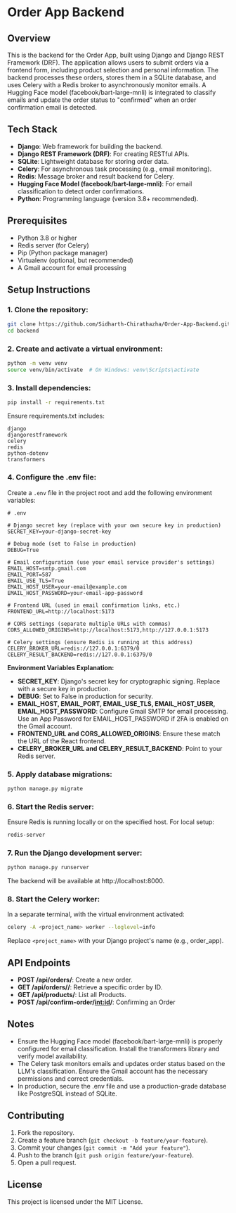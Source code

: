 # Order App Backend

## Overview

This is the backend for the Order App, built using Django and Django REST Framework (DRF). The application allows users to submit orders via a frontend form, including product selection and personal information. The backend processes these orders, stores them in a SQLite database, and uses Celery with a Redis broker to asynchronously monitor emails. A Hugging Face model (facebook/bart-large-mnli) is integrated to classify emails and update the order status to "confirmed" when an order confirmation email is detected.

## Tech Stack

- **Django**: Web framework for building the backend.
- **Django REST Framework (DRF)**: For creating RESTful APIs.
- **SQLite**: Lightweight database for storing order data.
- **Celery**: For asynchronous task processing (e.g., email monitoring).
- **Redis**: Message broker and result backend for Celery.
- **Hugging Face Model (facebook/bart-large-mnli)**: For email classification to detect order confirmations.
- **Python**: Programming language (version 3.8+ recommended).

## Prerequisites

- Python 3.8 or higher
- Redis server (for Celery)
- Pip (Python package manager)
- Virtualenv (optional, but recommended)
- A Gmail account for email processing

## Setup Instructions

### 1. Clone the repository:
```bash
git clone https://github.com/Sidharth-Chirathazha/Order-App-Backend.git
cd backend
```

### 2. Create and activate a virtual environment:
```bash
python -m venv venv
source venv/bin/activate  # On Windows: venv\Scripts\activate
```

### 3. Install dependencies:
```bash
pip install -r requirements.txt
```

Ensure requirements.txt includes:
```
django
djangorestframework
celery
redis
python-dotenv
transformers
```

### 4. Configure the .env file:
Create a `.env` file in the project root and add the following environment variables:

```env
# .env

# Django secret key (replace with your own secure key in production)
SECRET_KEY=your-django-secret-key

# Debug mode (set to False in production)
DEBUG=True

# Email configuration (use your email service provider's settings)
EMAIL_HOST=smtp.gmail.com
EMAIL_PORT=587
EMAIL_USE_TLS=True
EMAIL_HOST_USER=your-email@example.com
EMAIL_HOST_PASSWORD=your-email-app-password

# Frontend URL (used in email confirmation links, etc.)
FRONTEND_URL=http://localhost:5173

# CORS settings (separate multiple URLs with commas)
CORS_ALLOWED_ORIGINS=http://localhost:5173,http://127.0.0.1:5173

# Celery settings (ensure Redis is running at this address)
CELERY_BROKER_URL=redis://127.0.0.1:6379/0
CELERY_RESULT_BACKEND=redis://127.0.0.1:6379/0
```

**Environment Variables Explanation:**
- **SECRET_KEY**: Django's secret key for cryptographic signing. Replace with a secure key in production.
- **DEBUG**: Set to False in production for security.
- **EMAIL_HOST, EMAIL_PORT, EMAIL_USE_TLS, EMAIL_HOST_USER, EMAIL_HOST_PASSWORD**: Configure Gmail SMTP for email processing. Use an App Password for EMAIL_HOST_PASSWORD if 2FA is enabled on the Gmail account.
- **FRONTEND_URL and CORS_ALLOWED_ORIGINS**: Ensure these match the URL of the React frontend.
- **CELERY_BROKER_URL and CELERY_RESULT_BACKEND**: Point to your Redis server.

### 5. Apply database migrations:
```bash
python manage.py migrate
```

### 6. Start the Redis server:
Ensure Redis is running locally or on the specified host. For local setup:
```bash
redis-server
```

### 7. Run the Django development server:
```bash
python manage.py runserver
```

The backend will be available at http://localhost:8000.

### 8. Start the Celery worker:
In a separate terminal, with the virtual environment activated:
```bash
celery -A <project_name> worker --loglevel=info
```

Replace `<project_name>` with your Django project's name (e.g., order_app).

## API Endpoints

- **POST /api/orders/**: Create a new order.
- **GET /api/orders/<id>/**: Retrieve a specific order by ID.
- **GET /api/products/**: List all Products.
- **POST /api/confirm-order/<int:id>/**: Confirming an Order

## Notes

- Ensure the Hugging Face model (facebook/bart-large-mnli) is properly configured for email classification. Install the transformers library and verify model availability.
- The Celery task monitors emails and updates order status based on the LLM's classification. Ensure the Gmail account has the necessary permissions and correct credentials.
- In production, secure the .env file and use a production-grade database like PostgreSQL instead of SQLite.

## Contributing

1. Fork the repository.
2. Create a feature branch (`git checkout -b feature/your-feature`).
3. Commit your changes (`git commit -m "Add your feature"`).
4. Push to the branch (`git push origin feature/your-feature`).
5. Open a pull request.

## License

This project is licensed under the MIT License.
